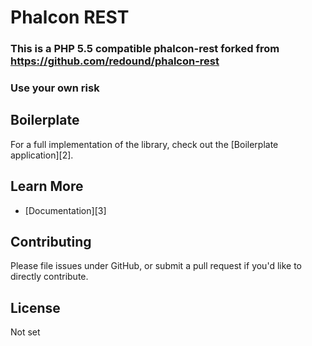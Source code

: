 # Phalcon REST

### This is a PHP 5.5 compatible phalcon-rest forked from https://github.com/redound/phalcon-rest
 
### Use your own risk
 

## Boilerplate

For a full implementation of the library, check out the [Boilerplate application][2].

## Learn More

- [Documentation][3]

## Contributing

Please file issues under GitHub, or submit a pull request if you'd like to directly contribute.

## License
Not set

